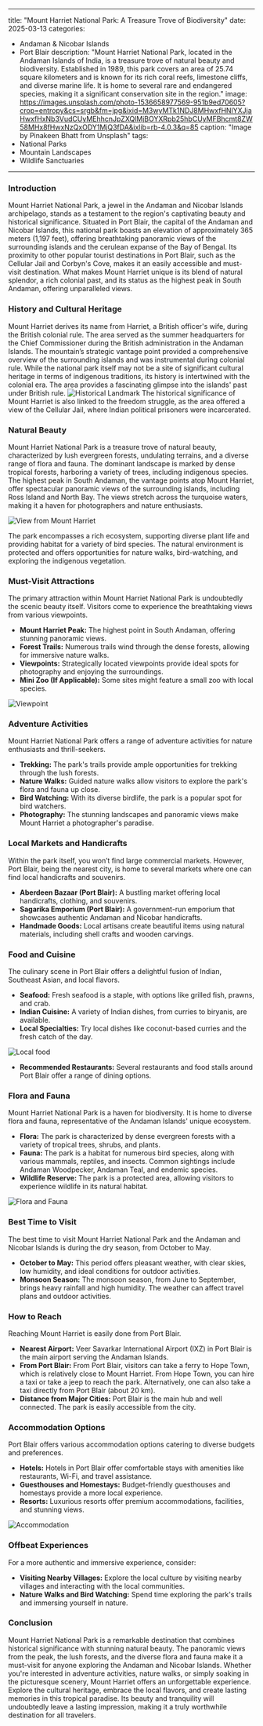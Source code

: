 
---
title: "Mount Harriet National Park: A Treasure Trove of Biodiversity"
date: 2025-03-13
categories:
  - Andaman & Nicobar Islands
  - Port Blair
description: "Mount Harriet National Park, located in the Andaman Islands of India, is a treasure trove of natural beauty and biodiversity. Established in 1989, this park covers an area of 25.74 square kilometers and is known for its rich coral reefs, limestone cliffs, and diverse marine life. It is home to several rare and endangered species, making it a significant conservation site in the region."
image: https://images.unsplash.com/photo-1536658977569-951b9ed70605?crop=entropy&cs=srgb&fm=jpg&ixid=M3wyMTk1NDJ8MHwxfHNlYXJjaHwxfHxNb3VudCUyMEhhcnJpZXQlMjBOYXRpb25hbCUyMFBhcmt8ZW58MHx8fHwxNzQxODY1MjQ3fDA&ixlib=rb-4.0.3&q=85
caption: "Image by Pinakeen Bhatt from Unsplash"
tags: 
  - National Parks
  - Mountain Landscapes
  - Wildlife Sanctuaries
---


### **Introduction**

Mount Harriet National Park, a jewel in the Andaman and Nicobar Islands archipelago, stands as a testament to the region's captivating beauty and historical significance. Situated in Port Blair, the capital of the Andaman and Nicobar Islands, this national park boasts an elevation of approximately 365 meters (1,197 feet), offering breathtaking panoramic views of the surrounding islands and the cerulean expanse of the Bay of Bengal. Its proximity to other popular tourist destinations in Port Blair, such as the Cellular Jail and Corbyn's Cove, makes it an easily accessible and must-visit destination. What makes Mount Harriet unique is its blend of natural splendor, a rich colonial past, and its status as the highest peak in South Andaman, offering unparalleled views.

### **History and Cultural Heritage**

Mount Harriet derives its name from Harriet, a British officer's wife, during the British colonial rule. The area served as the summer headquarters for the Chief Commissioner during the British administration in the Andaman Islands. The mountain’s strategic vantage point provided a comprehensive overview of the surrounding islands and was instrumental during colonial rule. While the national park itself may not be a site of significant cultural heritage in terms of indigenous traditions, its history is intertwined with the colonial era. The area provides a fascinating glimpse into the islands' past under British rule. <img src="[PLACEHOLDER IMAGE: Historical monument or building related to British colonial rule in Mount Harriet or Port Blair]" alt="Historical Landmark"> The historical significance of Mount Harriet is also linked to the freedom struggle, as the area offered a view of the Cellular Jail, where Indian political prisoners were incarcerated.

### **Natural Beauty**

Mount Harriet National Park is a treasure trove of natural beauty, characterized by lush evergreen forests, undulating terrains, and a diverse range of flora and fauna. The dominant landscape is marked by dense tropical forests, harboring a variety of trees, including indigenous species. The highest peak in South Andaman, the vantage points atop Mount Harriet, offer spectacular panoramic views of the surrounding islands, including Ross Island and North Bay. The views stretch across the turquoise waters, making it a haven for photographers and nature enthusiasts.

<img src="[PLACEHOLDER IMAGE: Panoramic view from Mount Harriet National Park]" alt="View from Mount Harriet">

The park encompasses a rich ecosystem, supporting diverse plant life and providing habitat for a variety of bird species. The natural environment is protected and offers opportunities for nature walks, bird-watching, and exploring the indigenous vegetation.

### **Must-Visit Attractions**

The primary attraction within Mount Harriet National Park is undoubtedly the scenic beauty itself. Visitors come to experience the breathtaking views from various viewpoints.

*   **Mount Harriet Peak:** The highest point in South Andaman, offering stunning panoramic views.
*   **Forest Trails:** Numerous trails wind through the dense forests, allowing for immersive nature walks.
*   **Viewpoints:** Strategically located viewpoints provide ideal spots for photography and enjoying the surroundings.
*   **Mini Zoo (If Applicable):** Some sites might feature a small zoo with local species.

<img src="[PLACEHOLDER IMAGE: One of the viewpoint at Mount Harriet National Park]" alt="Viewpoint">

### **Adventure Activities**

Mount Harriet National Park offers a range of adventure activities for nature enthusiasts and thrill-seekers.

*   **Trekking:** The park's trails provide ample opportunities for trekking through the lush forests.
*   **Nature Walks:** Guided nature walks allow visitors to explore the park's flora and fauna up close.
*   **Bird Watching:** With its diverse birdlife, the park is a popular spot for bird watchers.
*   **Photography:** The stunning landscapes and panoramic views make Mount Harriet a photographer's paradise.

### **Local Markets and Handicrafts**

Within the park itself, you won’t find large commercial markets. However, Port Blair, being the nearest city, is home to several markets where one can find local handicrafts and souvenirs.

*   **Aberdeen Bazaar (Port Blair):** A bustling market offering local handicrafts, clothing, and souvenirs.
*   **Sagarika Emporium (Port Blair):** A government-run emporium that showcases authentic Andaman and Nicobar handicrafts.
*   **Handmade Goods:** Local artisans create beautiful items using natural materials, including shell crafts and wooden carvings.

### **Food and Cuisine**

The culinary scene in Port Blair offers a delightful fusion of Indian, Southeast Asian, and local flavors.

*   **Seafood:** Fresh seafood is a staple, with options like grilled fish, prawns, and crab.
*   **Indian Cuisine:** A variety of Indian dishes, from curries to biryanis, are available.
*   **Local Specialties:** Try local dishes like coconut-based curries and the fresh catch of the day.

<img src="[PLACEHOLDER IMAGE: Local food from Andaman & Nicobar islands]" alt="Local food">

*   **Recommended Restaurants:** Several restaurants and food stalls around Port Blair offer a range of dining options.

### **Flora and Fauna**

Mount Harriet National Park is a haven for biodiversity. It is home to diverse flora and fauna, representative of the Andaman Islands' unique ecosystem.

*   **Flora:** The park is characterized by dense evergreen forests with a variety of tropical trees, shrubs, and plants.
*   **Fauna:** The park is a habitat for numerous bird species, along with various mammals, reptiles, and insects. Common sightings include Andaman Woodpecker, Andaman Teal, and endemic species.
*   **Wildlife Reserve:** The park is a protected area, allowing visitors to experience wildlife in its natural habitat.

<img src="[PLACEHOLDER IMAGE: Flora and Fauna within the Mount Harriet National Park]" alt="Flora and Fauna">

### **Best Time to Visit**

The best time to visit Mount Harriet National Park and the Andaman and Nicobar Islands is during the dry season, from October to May.

*   **October to May:** This period offers pleasant weather, with clear skies, low humidity, and ideal conditions for outdoor activities.
*   **Monsoon Season:** The monsoon season, from June to September, brings heavy rainfall and high humidity. The weather can affect travel plans and outdoor activities.

### **How to Reach**

Reaching Mount Harriet is easily done from Port Blair.

*   **Nearest Airport:** Veer Savarkar International Airport (IXZ) in Port Blair is the main airport serving the Andaman Islands.
*   **From Port Blair:** From Port Blair, visitors can take a ferry to Hope Town, which is relatively close to Mount Harriet. From Hope Town, you can hire a taxi or take a jeep to reach the park. Alternatively, one can also take a taxi directly from Port Blair (about 20 km).
*   **Distance from Major Cities:** Port Blair is the main hub and well connected. The park is easily accessible from the city.

### **Accommodation Options**

Port Blair offers various accommodation options catering to diverse budgets and preferences.

*   **Hotels:** Hotels in Port Blair offer comfortable stays with amenities like restaurants, Wi-Fi, and travel assistance.
*   **Guesthouses and Homestays:** Budget-friendly guesthouses and homestays provide a more local experience.
*   **Resorts:** Luxurious resorts offer premium accommodations, facilities, and stunning views.

<img src="[PLACEHOLDER IMAGE: An accommodation option near Mount Harriet or in Port Blair]" alt="Accommodation">

### **Offbeat Experiences**

For a more authentic and immersive experience, consider:

*   **Visiting Nearby Villages:** Explore the local culture by visiting nearby villages and interacting with the local communities.
*   **Nature Walks and Bird Watching:** Spend time exploring the park's trails and immersing yourself in nature.

### **Conclusion**

Mount Harriet National Park is a remarkable destination that combines historical significance with stunning natural beauty. The panoramic views from the peak, the lush forests, and the diverse flora and fauna make it a must-visit for anyone exploring the Andaman and Nicobar Islands. Whether you're interested in adventure activities, nature walks, or simply soaking in the picturesque scenery, Mount Harriet offers an unforgettable experience. Explore the cultural heritage, embrace the local flavors, and create lasting memories in this tropical paradise. Its beauty and tranquility will undoubtedly leave a lasting impression, making it a truly worthwhile destination for all travelers.



